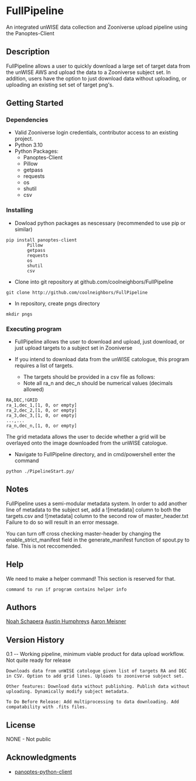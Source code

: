 # FullPipeline

An integrated unWISE data collection and Zooniverse upload pipeline using the Panoptes-Client
## Description
FullPipeline allows a user to quickly download a large set of target data from the unWISE AWS and upload the data to a Zooniverse subject set. In addition, users have the option to just download data without uploading, or uploading an existing set set of target png's. 
## Getting Started
### Dependencies
* Valid Zooniverse login credentials, contributor access to an existing project. 
* Python 3.10
* Python Packages:
	* Panoptes-Client
	* Pillow
	* getpass
	* requests
	* os
	* shutil
	* csv
### Installing
* Dowload python packages as nescessary (recommended to use pip or similar)
```
pip install panoptes-client
		Pillow
		getpass
		requests
		os
		shutil
		csv
```
* Clone into git repository at github.com/coolneighbors/FullPipeline
```
git clone http://github.com/coolneighbors/FullPipeline
```
* In repository, create pngs directory
```
mkdir pngs
```
### Executing program
* FullPipeline allows the user to download and upload, just download, or just upload targets to a subject set in Zooniverse

* If you intend to download data from the unWISE catologue, this program requires a list of targets.
	* The targets should be provided in a csv file as follows:
	* Note all ra_n and dec_n should be numerical values (decimals allowed)
```
RA,DEC,!GRID
ra_1,dec_1,[1, 0, or empty]
ra_2,dec_2,[1, 0, or empty] 
ra_3,dec_3,[1, 0, or empty]
...,...
ra_n,dec_n,[1, 0, or empty]
```

The grid metadata allows the user to decide whether a grid will be overlayed onto the image downloaded from the unWISE catologue. 


* Navigate to FullPipeline directory, and in cmd/powershell enter the command
```
python ./PipelineStart.py/
```
## Notes

FullPipeline uses a semi-modular metadata system. In order to add another line of metadata to the subject set, add a ![metadata] column to both the targets.csv and ![metadata] column to the second row of master_header.txt
Failure to do so will result in an error message.

You can turn off cross checking master-header by changing the enable_strict_manifest field in the generate_manifest function of spout.py to false. This is not reccomended.

## Help

We need to make a helper command! This section is reserved for that.
```
command to run if program contains helper info
```

## Authors
[Noah Schapera](https://www.linkedin.com/in/noah-schapera-86303a1b9/)
[Austin Humphreys](https://www.linkedin.com/in/austin-humphreys-b87055187/)
[Aaron Meisner](https://www.linkedin.com/in/aaron-meisner/)


## Version History

0.1 -- Working pipeline, minimum viable product for data upload workflow. Not quite ready for release
	
	Downloads data from unWISE catologue given list of targets RA and DEC in CSV. Option to add grid lines. Uploads to zooniverse subject set.
	
	Other features: Download data without publishing. Publish data without uploading. Dynamically modify subject metadata.
	
	To Do Before Release: Add multiprocessing to data downloading. Add compatability with .fits files. 

## License

NONE - Not public

## Acknowledgments
* [panoptes-python-client](https://github.com/zooniverse/panoptes-python-client)